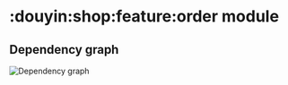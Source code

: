 # :douyin:shop:feature:order module
## Dependency graph
![Dependency graph](../../../docs/images/graphs/dep_graph_douyin_feature_shop_order.svg)
